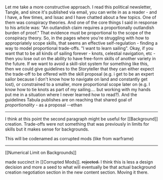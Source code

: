 

Let me take a more constructive approach. I read this political newsletter, Tangle, and since it's published via email, you can write in as a reader - and I have, a few times, and Issac and I have chatted about a few topics. One of them was conspiracy theories. And one of the core things I said in response to his article was: "An outlandish claim requires a proportionally outlandish burden of proof." That evidence must be proportional to the scope of the conspiracy theory. So, in the pages where you're struggling with how to appropriately scope skills, that seems an effective self-regulation - finding a way to model proportional trade-offs. "I want to learn sailing". Okay, if you want that to be all kinds of sailing forever - knots, celestial navigation, etc - then you lose out on the ability to have free-form skills of another variety in the future. If we want to avoid a skill-slot system for something like this, then we could give guidelines to the Storyteller that they can either expect the trade-off to be offered with the skill proposal (e.g. i get to be an expert sailor because I don't know how to navigate on land and constantly get lost), or constrained to a smaller, more proportional scope later on (e.g. I know how to tie knots as part of my sailing.... but working with my hands put me in a situation where I never learned how to read?). And the guidelines Tabula publishes are on reaching that shared goal of _proportionality_ - as a proposal
--ethan

----

I think at this point the second paragraph might be useful for [[Background]] creation. Trade-offs were not something that was previously in limits for skills but it makes sense for backgrounds.

This will be codenamed as corrupted mods (like from warframe)

---

[[Numerical Limit on Backgrounds]]

made succinct in [[Corrupted Mods]]. ~~rejected.~~
I think this is less a design decision and more a seed to what will eventually be that actual background creation negotiation section in the new content section. Moving it there.
